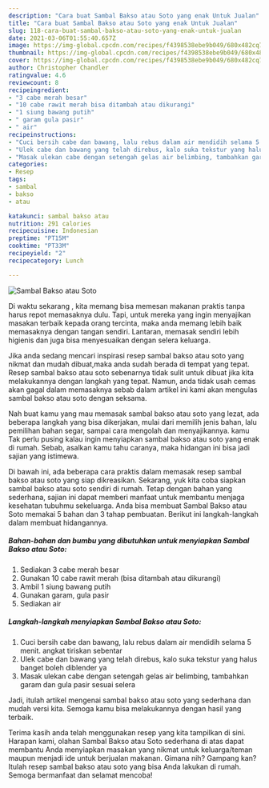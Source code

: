 ```yaml
---
description: "Cara buat Sambal Bakso atau Soto yang enak Untuk Jualan"
title: "Cara buat Sambal Bakso atau Soto yang enak Untuk Jualan"
slug: 118-cara-buat-sambal-bakso-atau-soto-yang-enak-untuk-jualan
date: 2021-03-06T01:55:40.657Z
image: https://img-global.cpcdn.com/recipes/f4398538ebe9b049/680x482cq70/sambal-bakso-atau-soto-foto-resep-utama.jpg
thumbnail: https://img-global.cpcdn.com/recipes/f4398538ebe9b049/680x482cq70/sambal-bakso-atau-soto-foto-resep-utama.jpg
cover: https://img-global.cpcdn.com/recipes/f4398538ebe9b049/680x482cq70/sambal-bakso-atau-soto-foto-resep-utama.jpg
author: Christopher Chandler
ratingvalue: 4.6
reviewcount: 8
recipeingredient:
- "3 cabe merah besar"
- "10 cabe rawit merah bisa ditambah atau dikurangi"
- "1 siung bawang putih"
- " garam gula pasir"
- " air"
recipeinstructions:
- "Cuci bersih cabe dan bawang, lalu rebus dalam air mendidih selama 5 menit. angkat tiriskan sebentar"
- "Ulek cabe dan bawang yang telah direbus, kalo suka tekstur yang halus banget boleh diblender ya"
- "Masak ulekan cabe dengan setengah gelas air belimbing, tambahkan garam dan gula pasir sesuai selera"
categories:
- Resep
tags:
- sambal
- bakso
- atau

katakunci: sambal bakso atau 
nutrition: 291 calories
recipecuisine: Indonesian
preptime: "PT15M"
cooktime: "PT33M"
recipeyield: "2"
recipecategory: Lunch

---
```



![Sambal Bakso atau Soto](https://img-global.cpcdn.com/recipes/f4398538ebe9b049/680x482cq70/sambal-bakso-atau-soto-foto-resep-utama.jpg)

Di waktu  sekarang , kita memang bisa memesan makanan praktis tanpa harus repot memasaknya dulu. Tapi, untuk mereka yang ingin menyajikan masakan terbaik kepada orang tercinta, maka anda memang lebih baik memasaknya dengan tangan sendiri. Lantaran, memasak sendiri lebih higienis dan juga bisa menyesuaikan dengan selera keluarga.

Jika anda sedang mencari inspirasi resep sambal bakso atau soto yang nikmat dan mudah dibuat,maka anda sudah berada di tempat yang tepat. Resep sambal bakso atau soto  sebenarnya tidak sulit untuk dibuat jika kita melakukannya dengan langkah yang tepat. Namun, anda tidak usah cemas akan gagal dalam memasaknya 
sebab dalam artikel ini kami akan mengulas sambal bakso atau soto dengan seksama.  



Nah buat kamu yang mau memasak sambal bakso atau soto yang lezat, ada beberapa langkah yang bisa dikerjakan, mulai dari memilih jenis bahan, lalu pemilihan bahan segar, sampai cara mengolah dan menyajikannya. kamu Tak perlu pusing kalau ingin menyiapkan sambal bakso atau soto yang enak di rumah. Sebab, asalkan kamu  tahu caranya, maka hidangan ini bisa jadi sajian yang istimewa.

Di bawah ini, ada beberapa cara praktis  dalam memasak resep sambal bakso atau soto yang siap dikreasikan. Sekarang, yuk kita coba siapkan sambal bakso atau soto sendiri di rumah. Tetap dengan bahan yang sederhana, sajian ini dapat memberi manfaat untuk membantu menjaga kesehatan tubuhmu sekeluarga. Anda bisa membuat Sambal Bakso atau Soto memakai 5 bahan dan 3 tahap pembuatan. Berikut ini langkah-langkah dalam membuat hidangannya.

<!--inarticleads1-->

##### Bahan-bahan dan bumbu yang dibutuhkan untuk menyiapkan Sambal Bakso atau Soto:

1. Sediakan 3 cabe merah besar
1. Gunakan 10 cabe rawit merah (bisa ditambah atau dikurangi)
1. Ambil 1 siung bawang putih
1. Gunakan  garam, gula pasir
1. Sediakan  air




<!--inarticleads2-->

##### Langkah-langkah menyiapkan Sambal Bakso atau Soto:

1. Cuci bersih cabe dan bawang, lalu rebus dalam air mendidih selama 5 menit. angkat tiriskan sebentar
1. Ulek cabe dan bawang yang telah direbus, kalo suka tekstur yang halus banget boleh diblender ya
1. Masak ulekan cabe dengan setengah gelas air belimbing, tambahkan garam dan gula pasir sesuai selera




Jadi, itulah artikel mengenai  sambal bakso atau soto  yang sederhana dan mudah versi kita. Semoga kamu bisa melakukannya dengan hasil yang terbaik. 

Terima kasih anda telah menggunakan resep yang kita tampilkan di sini. Harapan kami, olahan  Sambal Bakso atau Soto sederhana di atas dapat membantu Anda menyiapkan masakan yang nikmat untuk keluarga/teman maupun menjadi ide untuk berjualan makanan. Gimana nih? Gampang kan? Itulah resep sambal bakso atau soto yang bisa Anda lakukan di rumah. Semoga bermanfaat dan selamat mencoba!

